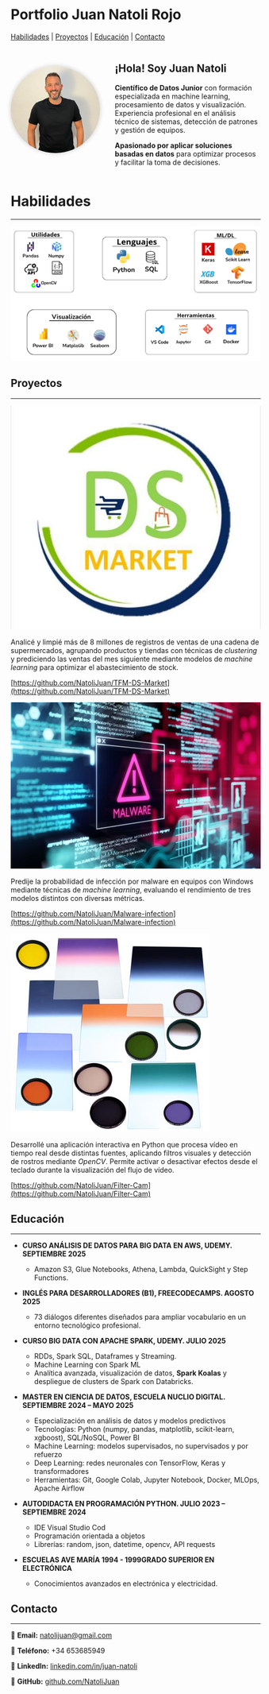 
# Portfolio Juan Natoli Rojo

[Habilidades](#Habilidades) | [Proyectos](#Proyectos) | [Educación](#Educación) | [Contacto](#Contacto)

<div style="display: flex; align-items: center; justify-content: center; gap: 30px; flex-wrap: wrap;">

  <div style="flex: 0 0 auto;">
    <img src="33eacd50-0f45-482b-962d-1836215c1b3e.png" alt="Foto de perfil" width="180" style="border-radius:50%; box-shadow: 0 0 10px rgba(0,0,0,0.2);">
  </div>

  <div style="flex: 1; min-width: 250px; max-width: 500px; text-align: left;">
    <h2>¡Hola! Soy Juan Natoli</h2>
    <p><strong>Científico de Datos Junior</strong> con formación especializada en machine learning, procesamiento de datos y visualización. Experiencia profesional en el análisis técnico de sistemas, detección de patrones y gestión de equipos.</p>
    <p><strong>Apasionado por aplicar soluciones basadas en datos</strong> para optimizar procesos y facilitar la toma de decisiones.</p>
  </div>

</div>


# Habilidades

---

</aside>

![Captura de pantalla 2025-10-19 215155.png](Captura_de_pantalla_2025-10-19_215155.png)

<aside>

# Proyectos

---

</aside>

![image5-h_mgtptvsy.jpg](image5-h_mgtptvsy.jpg)

Analicé y limpié más de 8 millones de registros de ventas de una cadena de supermercados, agrupando productos y tiendas con técnicas de *clustering* y prediciendo las ventas del mes siguiente mediante modelos de *machine learning* para optimizar el abastecimiento de stock.

                                                                                                           

[https://github.com/NatoliJuan/TFM-DS-Market](https://github.com/NatoliJuan/TFM-DS-Market)

![image17-h_mgtq6a7s.jpg](image17-h_mgtq6a7s.jpg)

                                                    

Predije la probabilidad de infección por malware en equipos con Windows mediante técnicas de *machine learning*, evaluando el rendimiento de tres modelos distintos con diversas métricas.

                                                                                                                                                                              

                                      

[https://github.com/NatoliJuan/Malware-infection](https://github.com/NatoliJuan/Malware-infection)

![filtros02.jpg](filtros02.jpg)

Desarrollé una aplicación interactiva en Python que procesa vídeo en tiempo real desde distintas fuentes, aplicando filtros visuales y detección de rostros mediante *OpenCV*. Permite activar o desactivar efectos desde el teclado durante la visualización del flujo de vídeo.

                                                      

[https://github.com/NatoliJuan/Filter-Cam](https://github.com/NatoliJuan/Filter-Cam)

<aside>

# Educación

---

</aside>

- **CURSO ANÁLISIS DE DATOS PARA BIG DATA EN AWS, UDEMY.  SEPTIEMBRE 2025**
    - Amazon S3, Glue Notebooks, Athena, Lambda, QuickSight y Step Functions.
    
- **INGLÉS PARA DESARROLLADORES (B1), FREECODECAMPS.  AGOSTO 2025**
    - 73 diálogos diferentes diseñados para ampliar vocabulario en un entorno tecnológico profesional.
- **CURSO BIG DATA CON APACHE SPARK, UDEMY.  JULIO 2025**
    - RDDs, Spark SQL, Dataframes y Streaming.
    - Machine Learning con Spark ML
    - Analítica avanzada, visualización de datos, **Spark Koalas** y despliegue de clusters de Spark con Databricks.
- **MASTER EN CIENCIA DE DATOS, ESCUELA NUCLIO DIGITAL.  SEPTIEMBRE 2024 – MAYO 2025**
    - Especialización en análisis de datos y modelos predictivos
    - Tecnologías: Python (numpy, pandas, matplotlib, scikit-learn, xgboost), SQL/NoSQL, Power BI
    - Machine Learning: modelos supervisados, no supervisados y por refuerzo
    - Deep Learning: redes neuronales con TensorFlow, Keras y transformadores
    - Herramientas: Git, Google Colab, Jupyter Notebook, Docker, MLOps, Apache Airflow
- **AUTODIDACTA EN PROGRAMACIÓN PYTHON.  JULIO 2023 – SEPTIEMBRE 2024**
    - IDE Visual Studio Cod
    - Programación orientada a objetos
    - Librerías: random, json, datetime, opencv, API requests
- **ESCUELAS AVE MARÍA 1994 - 1999GRADO SUPERIOR EN ELECTRÓNICA**
    - Conocimientos avanzados en electrónica y electricidad.

<aside>

# Contacto

---

</aside>

📧 **Email:** natolijuan@gmail.com

📱 **Teléfono:** +34 653685949

💼 **LinkedIn:**  [linkedin.com/in/juan-natoli](https://www.linkedin.com/in/juan-natoli/)


🐙 **GitHub:**   [github.com/NatoliJuan](https://github.com/NatoliJuan)





